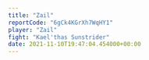 ```yaml
---
title: "Zail"
reportCode: "6gCk4KGrXh7WqHY1"
player: "Zail"
fight: "Kael'thas Sunstrider"
date: 2021-11-10T19:47:04.454000+00:00
---
```

